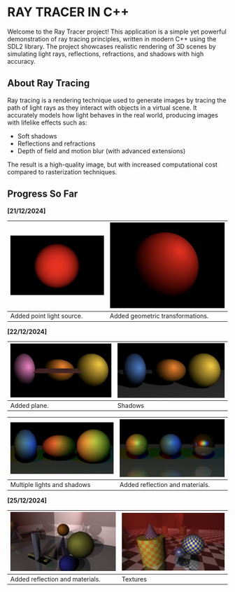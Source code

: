 # RAY TRACER IN C++

Welcome to the Ray Tracer project! This application is a simple yet powerful demonstration of ray tracing principles, written in modern C++ using the SDL2 library. The project showcases realistic rendering of 3D scenes by simulating light rays, reflections, refractions, and shadows with high accuracy.

## About Ray Tracing

Ray tracing is a rendering technique used to generate images by tracing the path of light rays as they interact with objects in a virtual scene. It accurately models how light behaves in the real world, producing images with lifelike effects such as:

- Soft shadows
- Reflections and refractions
- Depth of field and motion blur (with advanced extensions)

The result is a high-quality image, but with increased computational cost compared to rasterization techniques.

## Progress So Far

**[21/12/2024]**

| ![Ray Tracer Example](./public/sphere-1.png) | ![Ray Tracer Example](./public/sphere-2.png) |
|----------------------------------------------|----------------------------------------------|
| Added point light source.                    | Added geometric transformations.             |

**[22/12/2024]**

| ![Ray Tracer Example](./public/image-4.png)  | ![Ray Tracer Example](./public/image-5.png)  |
|----------------------------------------------|----------------------------------------------|
| Added plane.                                 | Shadows                                      |

| ![Ray Tracer Example](./public/image-6.png)  | ![Ray Tracer Example](./public/image-7.png)  |
|----------------------------------------------|----------------------------------------------|
| Multiple lights and shadows                  | Added reflection and materials.              |

**[25/12/2024]**

| ![Ray Tracer Example](./public/image-8.png)  | ![Ray Tracer Example](./public/image-9.png)  |
|----------------------------------------------|----------------------------------------------|
| Added reflection and materials.              | Textures                                     |